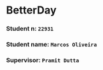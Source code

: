 # BetterDay

### Student n: `22931`
### Student name: `Marcos Oliveira`
### Supervisor: `Pramit Dutta`